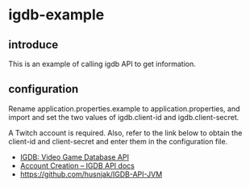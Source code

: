 # igdb-example

## introduce

This is an example of calling igdb API to get information.

## configuration

Rename application.properties.example to application.properties, and import and set the two values of igdb.client-id and igdb.client-secret.

A Twitch account is required. Also, refer to the link below to obtain the client-id and client-secret and enter them in the configuration file.

- [IGDB: Video Game Database API](https://m.igdb.com/api)
- [Account Creation – IGDB API docs](https://api-docs.igdb.com/#account-creation)
- https://github.com/husnjak/IGDB-API-JVM